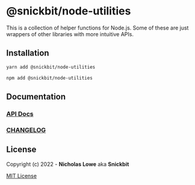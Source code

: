 # @snickbit/node-utilities

<!--START_SECTION:readmes-description-->

This is a collection of helper functions for Node.js. Some of these are just wrappers of other libraries with more intuitive APIs.

<!--END_SECTION:readmes-description-->

## Installation

```bash
yarn add @snickbit/node-utilities
```

```bash
npm add @snickbit/node-utilities
```

## Documentation

### [API Docs](https://github.com/snickbit/snickbit.js/blob/main/packages/node-utilities/docs/README.md)

### [CHANGELOG](https://github.com/snickbit/snickbit.js/blob/main/packages/node-utilities/CHANGELOG.md)

## License

Copyright (c) 2022 - **Nicholas Lowe** aka **Snickbit**

[MIT License](https://github.com/snickbit/snickbit.js/blob/main/LICENSE)
